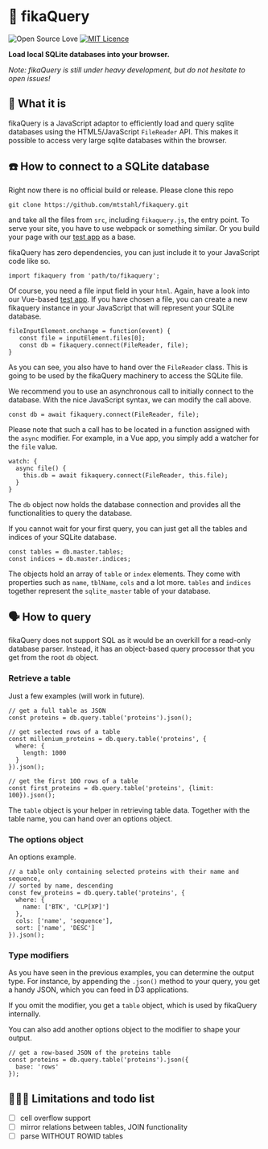 # 🔎 fikaQuery

![Open Source Love](https://badges.frapsoft.com/os/v1/open-source.png?v=102)
[![MIT Licence](https://badges.frapsoft.com/os/mit/mit.png?v=102)](https://opensource.org/licenses/mit-license.php)

**Load local SQLite databases into your browser.**

*Note: fikaQuery is still under heavy development, but do not hesitate to open issues!*


## 🧐 What it is
fikaQuery is a JavaScript adaptor to efficiently load and query
sqlite databases using the HTML5/JavaScript `FileReader` API.
This makes it possible to access very large sqlite
databases within the browser.


## ☎️ How to connect to a SQLite database
Right now there is no official build or release. Please clone
this repo
```{bash}
git clone https://github.com/mtstahl/fikaquery.git
```
and take all the files from `src`, including `fikaquery.js`, the
entry point. To serve your site, you have to use webpack or
something similar. Or you build your page with our
[test app](https://github.com/mtstahl/fikaquery/tree/master/test-vue)
as a base.

fikaQuery has zero dependencies, you can just include it to your
JavaScript code like so.
```{JavaScript}
import fikaquery from 'path/to/fikaquery';
```
Of course, you need a file input field in your `html`. Again, have a look
into our Vue-based [test app](https://github.com/mtstahl/fikaquery/tree/master/test-vue).
If you have chosen a file, you can create a new fikaquery instance
in your JavaScript that will represent your SQLite database.
```{JavaScript}
fileInputElement.onchange = function(event) {
   const file = inputElement.files[0];
   const db = fikaquery.connect(FileReader, file);
}
```
As you can see, you also have to hand over the `FileReader` class.
This is going to be used by the fikaQuery machinery to
access the SQLite file.

We recommend you to use an asynchronous call to initially connect
to the database. With the nice JavaScript syntax, we can
modify the call above.
```{JavaScript}
const db = await fikaquery.connect(FileReader, file);
```
Please note that such a call has to be located in a function
assigned with the `async` modifier. For example, in a Vue app,
you simply add a watcher for the `file` value.
```{Vue}
watch: {
  async file() {
    this.db = await fikaquery.connect(FileReader, this.file);
  }
}
```
The `db` object now holds the database connection and provides
all the functionalities to query the database.

If you cannot wait for your first query, you can just get all
the tables and indices of your SQLite database.
```{JavaScript}
const tables = db.master.tables;
const indices = db.master.indices;
```
The objects hold an array of `table` or `index` elements. They come
with properties such as `name`, `tblName`, `cols` and a lot more.
`tables` and `indices` together represent the `sqlite_master` table
of your database.


## 🗣 How to query
fikaQuery does not support SQL as it would be an overkill for
a read-only database parser. Instead, it has an object-based query
processor that you get from the root `db` object.

### Retrieve a table
Just a few examples (will work in future).
```{JavaScript}
// get a full table as JSON
const proteins = db.query.table('proteins').json();

// get selected rows of a table
const millenium_proteins = db.query.table('proteins', {
  where: {
    length: 1000
  }
}).json();

// get the first 100 rows of a table
const first_proteins = db.query.table('proteins', {limit: 100}).json();
```

The `table` object is your helper in retrieving table data.
Together with the table name, you can hand over an options object.

### The options object
An options example.
```{JavaScript}
// a table only containing selected proteins with their name and sequence,
// sorted by name, descending
const few_proteins = db.query.table('proteins', {
  where: {
    name: ['BTK', 'CLP[XP]']
  },
  cols: ['name', 'sequence'],
  sort: ['name', 'DESC']
}).json();
```

### Type modifiers
As you have seen in the previous examples, you can determine the output
type. For instance, by appending the `.json()` method to your query,
you get a handy JSON, which you can feed in D3 applications.

If you omit the modifier, you get a `table` object, which is used by
fikaQuery internally.

You can also add another options object to the modifier to shape your
output.
```{JavaScript}
// get a row-based JSON of the proteins table
const proteins = db.query.table('proteins').json({
  base: 'rows'
});
```


## 👩🏼‍💻 Limitations and todo list
* [ ] cell overflow support
* [ ] mirror relations between tables, JOIN functionality
* [ ] parse WITHOUT ROWID tables
